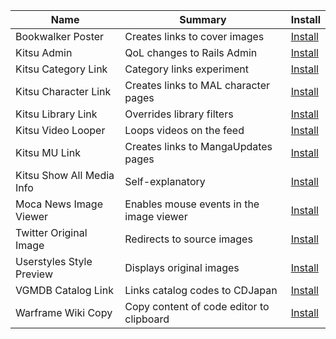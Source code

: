 Name|Summary|Install
--|--|--
Bookwalker Poster|Creates links to cover images|[Install](https://github.com/synthtech/userjs/raw/master/bookwalker-poster.user.js)
Kitsu Admin|QoL changes to Rails Admin|[Install](https://github.com/synthtech/userjs/raw/master/kitsu-admin.user.js)
Kitsu Category Link|Category links experiment|[Install](https://github.com/synthtech/userjs/raw/master/kitsu-category-link.user.js)
Kitsu Character Link|Creates links to MAL character pages|[Install](https://github.com/synthtech/userjs/raw/master/kitsu-character-link.user.js)
Kitsu Library Link|Overrides library filters|[Install](https://github.com/synthtech/userjs/raw/master/kitsu-library-link.user.js)
Kitsu Video Looper|Loops videos on the feed|[Install](https://github.com/synthtech/userjs/raw/master/kitsu-loop.user.js)
Kitsu MU Link|Creates links to MangaUpdates pages|[Install](https://github.com/synthtech/userjs/raw/master/kitsu-mu-link.user.js)
Kitsu Show All Media Info|Self-explanatory|[Install](https://github.com/synthtech/userjs/raw/master/kitsu-show-all-media-info.user.js)
Moca News Image Viewer|Enables mouse events in the image viewer|[Install](https://github.com/synthtech/userjs/raw/master/moca-news-image-viewer.user.js)
Twitter Original Image|Redirects to source images|[Install](https://github.com/synthtech/userjs/raw/master/twitter-original-image.user.js)
Userstyles Style Preview|Displays original images|[Install](https://github.com/synthtech/userjs/raw/master/userstyles-style-preview.user.js)
VGMDB Catalog Link|Links catalog codes to CDJapan|[Install](https://github.com/synthtech/userjs/raw/master/vgmdb-catalog-link.user.js)
Warframe Wiki Copy|Copy content of code editor to clipboard|[Install](https://github.com/synthtech/userjs/raw/master/warframe-wiki-copy.user.js)
